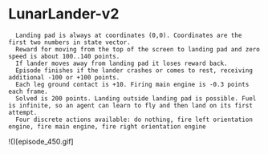 # LunarLander-v2

      Landing pad is always at coordinates (0,0). Coordinates are the first two numbers in state vector. 
      Reward for moving from the top of the screen to landing pad and zero speed is about 100..140 points. 
      If lander moves away from landing pad it loses reward back. 
      Episode finishes if the lander crashes or comes to rest, receiving additional -100 or +100 points. 
      Each leg ground contact is +10. Firing main engine is -0.3 points each frame. 
      Solved is 200 points. Landing outside landing pad is possible. Fuel is infinite, so an agent can learn to fly and then land on its first attempt. 
      Four discrete actions available: do nothing, fire left orientation engine, fire main engine, fire right orientation engine
      
!()[episode_450.gif]
      
      
  
